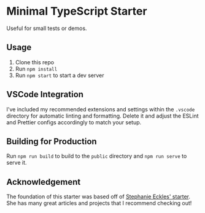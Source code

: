 # Minimal TypeScript Starter

Useful for small tests or demos.

## Usage

1. Clone this repo
2. Run `npm install`
3. Run `npm start` to start a dev server

## VSCode Integration

I've included my recommended extensions and settings within the `.vscode` directory for automatic linting and formatting. Delete it and adjust the ESLint and Prettier configs accordingly to match your setup.

## Building for Production

Run `npm run build` to build to the `public` directory and `npm run serve` to serve it.

## Acknowledgement

The foundation of this starter was based off of [Stephanie Eckles' starter](https://thinkdobecreate.com/articles/minimum-static-site-sass-setup/). She has many great articles and projects that I recommend checking out!
